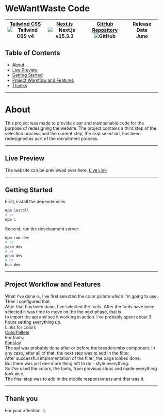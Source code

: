 # WeWantWaste Code

| [Tailwind CSS](https://tailwindcss.com) <br> ![Tailwind CSS v4](https://img.shields.io/badge/Tailwind-4.0-blue?logo=tailwind-css&logoColor=white) | [Next.js](https://nextjs.org) <br> ![Next.js v15.3.3](https://img.shields.io/badge/Next.js-15.3.3-black?logo=next.js&logoColor=white) | [GitHub Repository](https://github.com/Armin0001/Code_Challenge) <br> ![GitHub](https://img.shields.io/badge/GitHub-Repo-black?logo=github&logoColor=white) | Release Date <br> June |
|--------------------------------------------|---------------------------------------------|------------------------------------------------------|-----------------|


## Table of Contents

- [About](#about)
- [Live Preview](#live-preview)
- [Getting Started](#getting-started)
- [Project Workflow and Features](#project-workflow-and-features)
- [Thanks](#thank-you)
---
<h1>About</h1>

This project was made to provide clear and maintainable code for the purpose of redesigning the website. The project contains a third step of the selection process and the current step, the skip selection, has been redesigned as part of the recruitment process.   

---
## Live Preview
The website can be previewed over here,
[Live Link](https://xqs4cz-3000.csb.app/)

---
## Getting Started
First, install the dependencies:

```bash
npm install
# or
npm i
```

Second, run the development server:

```bash
npm run dev
# or
yarn dev
# or
pnpm dev
# or
bun dev
```
---
## Project Workflow and Features
What I've done is, I've first selected the color pallete which I'm going to use. Then I configured that.  
After that has been done, I've selected the fonts. After the fonts have been selected it was time to move on the the next phase, that is  
to import the api and see it working in action. I've probably spent about 3 hours setting everything up.  
Links for colors  
[ColorPallete](https://coolors.co/bbdef0-56876d-4357ad-f49f0a-191919)  
For fonts:  
[FontJoy](https://fontjoy.com/)  
The api was probably done after or before the breadcrumbs component. In any case, after all of that, the next step was to add in the filter.  
After successfull implementation of the filter, the page looked done.  
But there was just one more thing left to do - style everything.  
So I've used the colors, the fonts, from previous steps and made everything look nice.  
The final step was to add in the mobile responsivness and that was it.  

---
## Thank you
For your attention. :)
